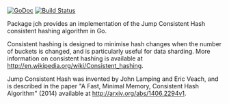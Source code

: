 [![GoDoc](https://godoc.org/github.com/beefsack/go-jch?status.png)](http://godoc.org/github.com/beefsack/go-jch) [![Build Status](https://travis-ci.org/beefsack/go-jch.svg?branch=master)](https://travis-ci.org/beefsack/go-jch)

Package jch provides an implementation of the Jump Consistent Hash
consistent hashing algorithm in Go.

Consistent hashing is designed to minimise hash changes when the number of
buckets is changed, and is particularly useful for data sharding.  More
information on consistent hashing is available at
http://en.wikipedia.org/wiki/Consistent_hashing.

Jump Consistent Hash was invented by John Lamping and Eric Veach, and is
described in the paper "A Fast, Minimal Memory, Consistent Hash Algorithm"
(2014) available at http://arxiv.org/abs/1406.2294v1.

